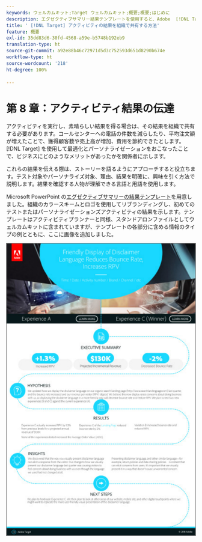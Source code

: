 ```yaml
---
keywords: ウェルカムキット;Target ウェルカムキット;概要;概要;はじめに
description: エグゼクティブサマリー結果テンプレートを使用すると、Adobe  [!DNL Target] アクティビティでの成功事例を伝えるのに役立ちます。
title: ' [!DNL Target] アクティビティの結果を組織で共有する方法'
feature: 概要
exl-id: 35dd83d6-30fd-4568-a59e-b5748b192eb9
translation-type: ht
source-git-commit: a92e88b46c72971d5d3c752593d651d8290b674e
workflow-type: ht
source-wordcount: '218'
ht-degree: 100%

---
```


# 第 8 章：アクティビティ結果の伝達

アクティビティを実行し、素晴らしい結果を得る場合は、その結果を組織で共有する必要があります。コールセンターへの電話の件数を減らしたり、平均注文額が増えたことで、獲得顧客数や売上高が増加、費用を節約できたとします。[!DNL Target] を使用して最適化とパーソナライゼーションをおこなったことで、ビジネスにどのようなメリットがあったかを関係者に示します。

これらの結果を伝える際は、ストーリーを語るようにアプローチすると役立ちます。テスト対象やパーソナライズ対象、理由、結果を明確に、興味を引く方法で説明します。結果を確認する人物が理解できる言語と用語を使用します。

Microsoft PowerPoint の[エグゼクティブサマリーの結果テンプレート](/help/assets/executive-summary.zip)を用意しました。組織のカラースキームとロゴを使用してリブランディングし、初めてのテストまたはパーソナライゼーションズアクティビティの結果を示します。テンプレートはアクティビティプランナーと同様、スタンドアロンファイルとしてウェルカムキットに含まれていますが、テンプレートの各部分に含める情報のタイプの例とともに、ここに画像を追加しました。

![エグゼクティブサマリーレポート](/help/c-intro/assets/executive-summary-report.png)
